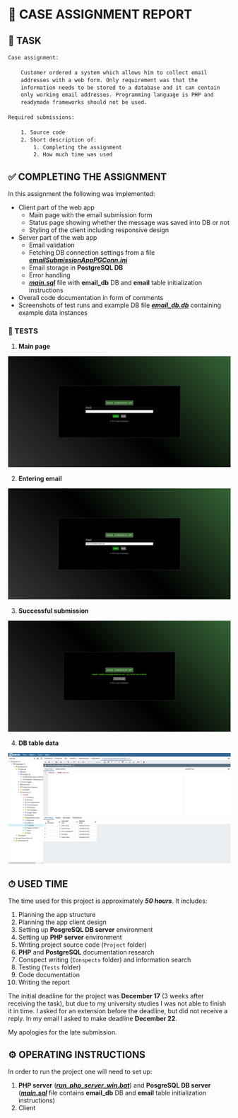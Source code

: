 # 📨 CASE ASSIGNMENT REPORT

## 📄 TASK

```txt
Case assignment:

    Customer ordered a system which allows him to collect email
    addresses with a web form. Only requirement was that the
    information needs to be stored to a database and it can contain
    only working email addresses. Programming language is PHP and
    readymade frameworks should not be used.

Required submissions:

    1. Source code
    2. Short description of:
        1. Completing the assignment
        2. How much time was used
```

## ✅ COMPLETING THE ASSIGNMENT

In this assignment the following was implemented:

- Client part of the web app
  - Main page with the email submission form
  - Status page showing whether the message was saved into DB or not
  - Styling of the client including responsive design
- Server part of the web app
  - Email validation
  - Fetching DB connection settings from a file [***emailSubmissionAppPGConn.ini***](Project/conf/emailSubmissionAppPGConn.ini)
  - Email storage in **PostgreSQL DB**
  - Error handling
  - [***main.sql***](Project/sql/main.sql) file with **email_db** DB and **email** table initialization instructions
- Overall code documentation in form of comments
- Screenshots of test runs and example DB file [***email_db.db***](Project/Tests/email_db.db) containing example data instances

### 🧪 TESTS

1. **Main page**

![Main page](./Tests/1_Main_page.png)

2. **Entering email**

![Entering email](./Tests/2_Entering_email.png)

3. **Successful submission**

![Successful submission](./Tests/3_Successful_submission.png)

4. **DB table data**

![DB table data](./Tests/4_DB_table_data.png)

## ⏱ USED TIME

The time used for this project is approximately ***50 hours***. It includes:

1. Planning the app structure
2. Planning the app client design
3. Setting up **PosgreSQL DB server** environment
4. Setting up **PHP server** environment
5. Writing project source code (`Project` folder)
6. **PHP** and **PostgreSQL** documentation research
7. Conspect writing (`Conspects` folder) and information search
8. Testing (`Tests` folder)
9. Code documentation
10. Writing the report

The initial deadline for the project was **December 17** (3 weeks after receiving the task), but due to my university studies I was not able to finish it in time. I asked for an extension before the deadline, but did not receive a reply. In my email I asked to make deadline **December 22**.  
  
My apologies for the late submission.

## ⚙️ OPERATING INSTRUCTIONS

In order to run the project one will need to set up:

1. **PHP server** ([***run_php_server_win.bat***](Project/run_php_server_win.bat)) and **PosgreSQL DB server** ([***main.sql***](Project/sql/main.sql) file contains **email_db** DB and **email** table initialization instructions)
2. Client
